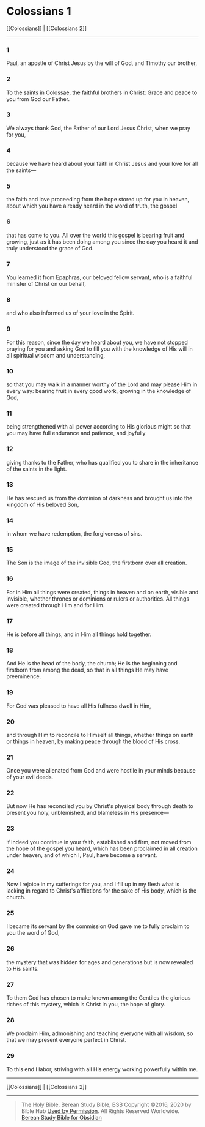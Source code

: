 # Colossians 1

[[Colossians]] | [[Colossians 2]]

---

### 1
Paul, an apostle of Christ Jesus by the will of God, and Timothy our brother,

### 2
To the saints in Colossae, the faithful brothers in Christ: Grace and peace to you from God our Father.

### 3
We always thank God, the Father of our Lord Jesus Christ, when we pray for you,

### 4
because we have heard about your faith in Christ Jesus and your love for all the saints—

### 5
the faith and love proceeding from the hope stored up for you in heaven, about which you have already heard in the word of truth, the gospel

### 6
that has come to you. All over the world this gospel is bearing fruit and growing, just as it has been doing among you since the day you heard it and truly understood the grace of God.

### 7
You learned it from Epaphras, our beloved fellow servant, who is a faithful minister of Christ on our behalf,

### 8
and who also informed us of your love in the Spirit.

### 9
For this reason, since the day we heard about you, we have not stopped praying for you and asking God to fill you with the knowledge of His will in all spiritual wisdom and understanding,

### 10
so that you may walk in a manner worthy of the Lord and may please Him in every way: bearing fruit in every good work, growing in the knowledge of God,

### 11
being strengthened with all power according to His glorious might so that you may have full endurance and patience, and joyfully

### 12
giving thanks to the Father, who has qualified you to share in the inheritance of the saints in the light.

### 13
He has rescued us from the dominion of darkness and brought us into the kingdom of His beloved Son,

### 14
in whom we have redemption, the forgiveness of sins.

### 15
The Son is the image of the invisible God, the firstborn over all creation.

### 16
For in Him all things were created, things in heaven and on earth, visible and invisible, whether thrones or dominions or rulers or authorities. All things were created through Him and for Him.

### 17
He is before all things, and in Him all things hold together.

### 18
And He is the head of the body, the church; He is the beginning and firstborn from among the dead, so that in all things He may have preeminence.

### 19
For God was pleased to have all His fullness dwell in Him,

### 20
and through Him to reconcile to Himself all things, whether things on earth or things in heaven, by making peace through the blood of His cross.

### 21
Once you were alienated from God and were hostile in your minds because of your evil deeds.

### 22
But now He has reconciled you by Christ's physical body through death to present you holy, unblemished, and blameless in His presence—

### 23
if indeed you continue in your faith, established and firm, not moved from the hope of the gospel you heard, which has been proclaimed in all creation under heaven, and of which I, Paul, have become a servant.

### 24
Now I rejoice in my sufferings for you, and I fill up in my flesh what is lacking in regard to Christ's afflictions for the sake of His body, which is the church.

### 25
I became its servant by the commission God gave me to fully proclaim to you the word of God,

### 26
the mystery that was hidden for ages and generations but is now revealed to His saints.

### 27
To them God has chosen to make known among the Gentiles the glorious riches of this mystery, which is Christ in you, the hope of glory.

### 28
We proclaim Him, admonishing and teaching everyone with all wisdom, so that we may present everyone perfect in Christ.

### 29
To this end I labor, striving with all His energy working powerfully within me.

---

[[Colossians]] | [[Colossians 2]]

---

> The Holy Bible, Berean Study Bible, BSB
> Copyright &copy;2016, 2020 by Bible Hub
> [Used by Permission](https://berean.bible/terms.htm). All Rights Reserved Worldwide.
> [Berean Study Bible for Obsidian](https://github.com/gapmiss/berean-study-bible-for-obsidian)

